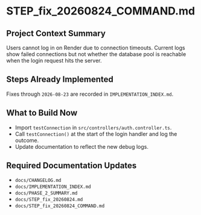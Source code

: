 # STEP_fix_20260824_COMMAND.md
## Project Context Summary
Users cannot log in on Render due to connection timeouts. Current logs show failed connections but not whether the database pool is reachable when the login request hits the server.

## Steps Already Implemented
Fixes through `2026-08-23` are recorded in `IMPLEMENTATION_INDEX.md`.

## What to Build Now
- Import `testConnection` in `src/controllers/auth.controller.ts`.
- Call `testConnection()` at the start of the login handler and log the outcome.
- Update documentation to reflect the new debug logs.

## Required Documentation Updates
- `docs/CHANGELOG.md`
- `docs/IMPLEMENTATION_INDEX.md`
- `docs/PHASE_2_SUMMARY.md`
- `docs/STEP_fix_20260824.md`
- `docs/STEP_fix_20260824_COMMAND.md`
